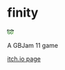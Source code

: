# finity

![finity tmp logo](assets/finity_logo.png)

A GBJam 11 game

[itch.io page](https://civilgames.itch.io/finity)

